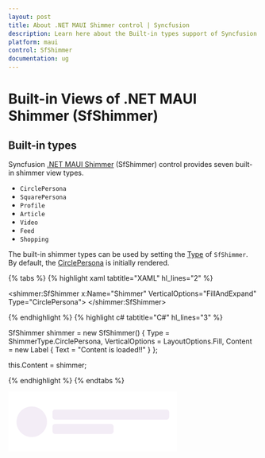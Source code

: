 ```yaml
---
layout: post
title: About .NET MAUI Shimmer control | Syncfusion
description: Learn here about the Built-in types support of Syncfusion .NET MAUI Shimmer (SfShimmer) control and more.
platform: maui
control: SfShimmer
documentation: ug
---
```


# Built-in Views of .NET MAUI Shimmer (SfShimmer)

## Built-in types

Syncfusion [.NET MAUI Shimmer](https://help.syncfusion.com/cr/maui/Syncfusion.Maui.Shimmer.html) (SfShimmer) control provides seven built-in shimmer view types.

* `CirclePersona`
* `SquarePersona`
* `Profile`
* `Article`
* `Video`
* `Feed`
* `Shopping`

The built-in shimmer types can be used by setting the [Type](https://help.syncfusion.com/cr/maui/Syncfusion.Maui.Shimmer.SfShimmer.html#Syncfusion_Maui_Shimmer_SfShimmer_Type) of `SfShimmer`. By default, the [CirclePersona](https://help.syncfusion.com/cr/maui/Syncfusion.Maui.Shimmer.ShimmerType.html#Syncfusion_Maui_Shimmer_ShimmerType_CirclePersona) is initially rendered.

{% tabs %}
{% highlight xaml tabtitle="XAML" hl_lines="2" %}

<shimmer:SfShimmer x:Name="Shimmer" VerticalOptions="FillAndExpand" 
                   Type="CirclePersona">
      <StackLayout>
         <Label 
            Text="Content is loaded!!"
            HorizontalOptions="CenterAndExpand"
            VerticalOptions="CenterAndExpand">
         </Label>
      </StackLayout>
</shimmer:SfShimmer>

{% endhighlight %}
{% highlight c# tabtitle="C#" hl_lines="3" %}

SfShimmer shimmer = new SfShimmer()
   {
      Type = ShimmerType.CirclePersona,
      VerticalOptions = LayoutOptions.Fill,
      Content = new Label
      {
         Text = "Content is loaded!!"
      }
   };

   this.Content = shimmer;

{% endhighlight %}
{% endtabs %}

   ![Circle persona shimmer view in .NET MAUI.](images/overview/maui-circle-persona.gif)